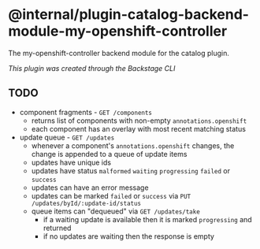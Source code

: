 # @internal/plugin-catalog-backend-module-my-openshift-controller

The my-openshift-controller backend module for the catalog plugin.

_This plugin was created through the Backstage CLI_

## TODO

- component fragments - `GET /components`
  - returns list of components with non-empty `annotations.openshift`
  - each component has an overlay with most recent matching status
- update queue - `GET /updates`
  - whenever a component's `annotations.openshift` changes, the change is appended to a queue of update items
  - updates have unique ids
  - updates have status `malformed` `waiting` `progressing` `failed` or `success`
  - updates can have an error message
  - updates can be marked `failed` or `success` via `PUT /updates/byId/:update-id/status`
  - queue items can "dequeued" via `GET /updates/take`
    - if a waiting update is available then it is marked `progressing` and returned
    - if no updates are waiting then the response is empty
